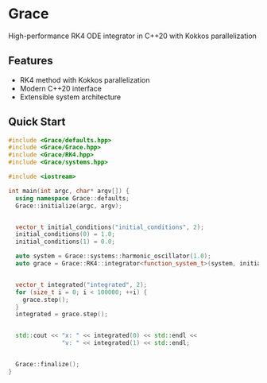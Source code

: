 # Grace
High-performance RK4 ODE integrator in C++20 with Kokkos parallelization

## Features
- RK4 method with Kokkos parallelization
- Modern C++20 interface
- Extensible system architecture

## Quick Start
```cpp
#include <Grace/defaults.hpp>
#include <Grace/Grace.hpp>
#include <Grace/RK4.hpp>
#include <Grace/systems.hpp>

#include <iostream>

int main(int argc, char* argv[]) {
  using namespace Grace::defaults;
  Grace::initialize(argc, argv);


  vector_t initial_conditions("initial_conditions", 2);
  initial_conditions(0) = 1.0;
  initial_conditions(1) = 0.0;

  auto system = Grace::systems::harmonic_oscillator(1.0);
  auto grace = Grace::RK4::integrator<function_system_t>(system, initial_conditions).dt(0.0001);


  vector_t integrated("integrated", 2);
  for (size_t i = 0; i < 100000; ++i) {
    grace.step();
  }
  integrated = grace.step();


  std::cout << "x: " << integrated(0) << std::endl <<
               "v: " << integrated(1) << std::endl;


  Grace::finalize();
}
```
